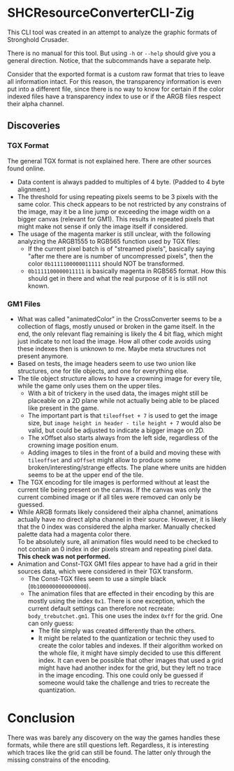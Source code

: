 # SHCResourceConverterCLI-Zig
This CLI tool was created in an attempt to analyze the graphic formats of Stronghold Crusader.

There is no manual for this tool. But using `-h` or `--help` should give you a general direction. Notice, that the subcommands have a separate help.

Consider that the exported format is a custom raw format that tries to leave all information intact. For this reason, the transparency information is even put into a different file, since there is no way to know for certain if the color indexed files have a transparency index to use or if the ARGB files respect their alpha channel.

## Discoveries

### TGX Format
The general TGX format is not explained here. There are other sources found online.
  * Data content is always padded to multiples of 4 byte. (Padded to 4 byte alignment.)
  * The threshold for using repeating pixels seems to be 3 pixels with the same color. This check appears to be not restricted by any constrains of the image, may it be a line jump or exceeding the image width on a bigger canvas (relevant for GM1). This results in repeated pixels that might make not sense if only the image itself if considered.
  * The usage of the magenta marker is still unclear, with the following analyzing the ARGB1555 to RGB565 function used by TGX files:
    * If the current pixel batch is of "streamed pixels", basically saying "after me there are is number of uncompressed pixels", then the color `0b1111100000011111` should NOT be transformed.
    * `0b1111100000011111` is basically magenta in RGB565 format. How this should get in there and what the real purpose of it is is still not known.
### GM1 Files
  * What was called "animatedColor" in the CrossConverter seems to be a collection of flags, mostly unused or broken in the game itself. In the end, the only relevant flag remaining is likely the 4 bit flag, which might just indicate to not load the image. How all other code avoids using these indexes then is unknown to me. Maybe meta structures not present anymore.
  * Based on tests, the image headers seem to use two union like structures, one for tile objects, and one for everything else.
  * The tile object structure allows to have a crowning image for every tile, while the game only uses them on the upper tiles.
    * With a bit of trickery in the used data, the images might still be placeable on a 2D plane while not actually being able to be placed like present in the game. 
    * The important part is that `tileoffset + 7` is used to get the image size, but `image height in header - tile height + 7` would also be valid, but could be adjusted to indicate a bigger image on 2D.
    * The xOffset also starts always from the left side, regardless of the crowning image position enum.
    * Adding images to tiles in the front of a build and moving these with `tileoffset` and `xOffset` might allow to produce some broken/interesting/strange effects. The plane where units are hidden seems to be at the upper end of the tile.
  * The TGX encoding for tile images is performed without at least the current tile being present on the canvas. If the canvas was only the current combined image or if all tiles were removed can only be guessed.
  * While ARGB formats likely considered their alpha channel, animations actually have no direct alpha channel in their source. However, it is likely that the 0 index was considered the alpha marker. Manually checked palette data had a magenta color there.  
  To be absolutely sure, all animation files would need to be checked to not contain an 0 index in der pixels stream and repeating pixel data. **This check was not performed.**
  * Animation and Const-TGX GM1 files appear to have had a grid in their sources data, which were considered in their TGX transform.
    * The Const-TGX files seem to use a simple black (`0b1000000000000000`).
    * The animation files that are effected in their encoding by this are mostly using the index `0x1`. There is one exception, which the current default settings can therefore not recreate: `body_trebutchet.gm1`. This one uses the index `0xff` for the grid. One can only guess:
      * The file simply was created differently than the others.
      * It might be related to the quantization or technic they used to create the color tables and indexes. If their algorithm worked on the whole file, it might have simply decided to use this different index. It can even be possible that other images that used a grid might have had another index for the grid, but they left no trace in the image encoding. This one could only be guessed if someone would take the challenge and tries to recreate the quantization.

# Conclusion
There was was barely any discovery on the way the games handles these formats, while there are still questions left. Regardless, it is interesting which traces like the grid can still be found. The latter only through the missing constrains of the encoding.
